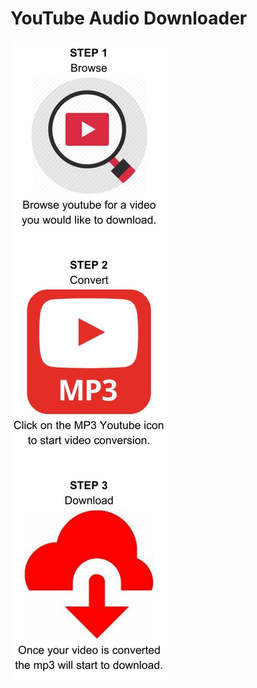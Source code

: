 # YouTube Audio Downloader


![alt text](https://raw.githubusercontent.com/mj0503/YoutubeAudioDownloader/master/instructions.jpg)
